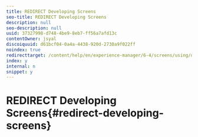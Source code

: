 ```yaml
---
title: REDIRECT Developing Screens
seo-title: REDIRECT Developing Screens
description: null
seo-description: null
uuid: 37327998-d748-4be9-8eb7-ff56a7afd13c
contentOwner: jsyal
discoiquuid: d61bcf04-0a4a-4438-920d-2730a9f022ff
noindex: true
redirecttarget: /content/help/en/experience-manager/6-4/screens/using/developing-screens
index: y
internal: n
snippet: y
---
```


# REDIRECT Developing Screens{#redirect-developing-screens}


